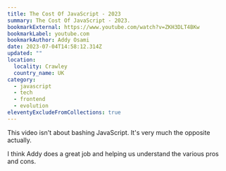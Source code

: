 ```yaml
---
title: The Cost Of JavaScript - 2023
summary: The Cost Of JavaScript - 2023.
bookmarkExternal: https://www.youtube.com/watch?v=ZKH3DLT4BKw
bookmarkLabel: youtube.com
bookmarkAuthor: Addy Osami
date: 2023-07-04T14:58:12.314Z
updated: ""
location:
  locality: Crawley
  country_name: UK
category:
  - javascript
  - tech
  - frontend
  - evolution
eleventyExcludeFromCollections: true
---
```

T﻿his video isn't about bashing JavaScript. It's very much the opposite actually.

I﻿ think Addy does a great job and helping us understand the various pros and cons.